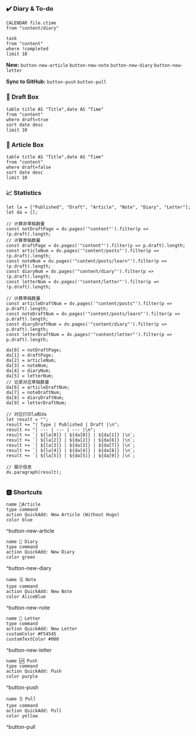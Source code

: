 ### **✔️ Diary & To-do**
```dataview
CALENDAR file.ctime
from "content/diary"
```
```dataview
task
from "content"
where !completed
limit 10
```

**New:** `button-new-article`  `button-new-note`   `button-new-diary`    `button-new-letter`

**Sync to GitHub:** `button-push`     `button-pull`

### 📝 **Draft Box**
```dataview
table title AS "Title",date AS "Time"
from "content"
where draft=true
sort date desc
limit 10
```


### **📁 Article Box**
```dataview
table title AS "Title",date AS "Time"
from "content"
where draft=false
sort date desc
limit 10
```

### **📈 Statistics**
```dataviewjs
let la = ["Published", "Draft", "Article", "Note", "Diary", "Letter"];
let da = [];

// 计算非草稿数量
const notDraftPage = dv.pages('"content"').filter(p => !p.draft).length;
// 计算草稿数量
const draftPage = dv.pages('"content"').filter(p => p.draft).length;
const articleNum = dv.pages('"content/posts"').filter(p => !p.draft).length;
const noteNum = dv.pages('"content/posts/learn"').filter(p => !p.draft).length;
const diaryNum = dv.pages('"content/diary"').filter(p => !p.draft).length;
const letterNum = dv.pages('"content/letter"').filter(p => !p.draft).length;

// 计算草稿数量
const articleDraftNum = dv.pages('"content/posts"').filter(p => p.draft).length;
const noteDraftNum = dv.pages('"content/posts/learn"').filter(p => p.draft).length;
const diaryDraftNum = dv.pages('"content/diary"').filter(p => p.draft).length;
const letterDraftNum = dv.pages('"content/letter"').filter(p => p.draft).length;

da[0] = notDraftPage;
da[1] = draftPage;
da[2] = articleNum;
da[3] = noteNum;
da[4] = diaryNum;
da[5] = letterNum;
// 记录对应草稿数量
da[6] = articleDraftNum;
da[7] = noteDraftNum;
da[8] = diaryDraftNum;
da[9] = letterDraftNum;

// 对应打印la和da
let result = "";
result += "| Type | Published | Draft |\n";
result += "| --- | --- | --- |\n";
result += `| ${la[0]} | ${da[0]} | ${da[1]} |\n`;
result += `| ${la[2]} | ${da[2]} | ${da[6]} |\n`;
result += `| ${la[3]} | ${da[3]} | ${da[7]} |\n`;
result += `| ${la[4]} | ${da[4]} | ${da[8]} |\n`;
result += `| ${la[5]} | ${da[5]} | ${da[9]} |\n`;

// 展示信息
dv.paragraph(result);


```



### 🅰️ Shortcuts

```button
name 📃Article
type command
action QuickAdd: New Article (Without Hugo)
color blue
```
^button-new-article

```button
name 📓 Diary
type command
action QuickAdd: New Diary
color green
```
^button-new-diary

```button
name 🗒️ Note
type command
action QuickAdd: New Note
color AliceBlue
```
^button-new-note

```button
name 💌 Letter
type command
action QuickAdd: New Letter
customColor #F54545
customTextColor #000
```
^button-new-letter

```button
name 🆙 Push
type command
action QuickAdd: Push
color purple
```
^button-push

```button
name 🔃 Pull
type command
action QuickAdd: Pull
color yellow
```
^button-pull